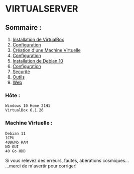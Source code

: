 #   VIRTUALSERVER
##  Sommaire :
01. [Installation de VirtualBox](./01-vbox-install.md "01-vbox-install.md")  
02. [Configuration](./02-vbox-config.md "02-vbox-config.md")  
03. [Création d'une Machine Virtuelle](./03-machine-create.md "03-machine-create.md")  
04. [Configuration](./04-machine-config.md "04-machine-config.md")  
05. [Installation de Debian 10](./05-debian-install.md "05-debian-install.md")  
06. [Configuration](./06-debian-config.md "06-debian-config.md")  
07. [Securité](./07-debian-security.md "07-debian-security.md")  
08. [Outils](./08-debian-tools.md "08-debian-tools.md")  
09. [Web](./09-debian-web.md "08-debian-web.md")  

### Hôte :  

    Windows 10 Home 21H1
    VirtualBox 6.1.26
### Machine Virtuelle :
    
    Debian 11
    1CPU
    4096Mo RAM
    NO-GUI
    40 Go HDD

Si vous relevez des erreurs, fautes, abérations cosmiques...  
...merci de m'avertir pour corriger!  